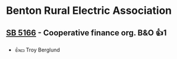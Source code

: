 # Benton Rural Electric Association

## [SB 5166](/bill/2023-24/sb/5166/) - Cooperative finance org. B&O 👍1  
* 👍💵 Troy Berglund